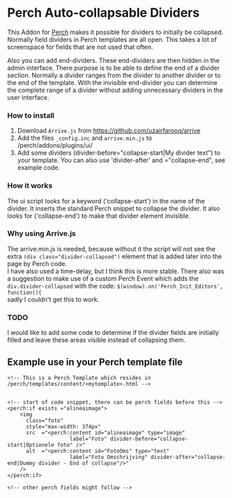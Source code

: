 # Perch Auto-collapsable Dividers

This Addon for [Perch](http://grabaperch.com) makes it possible for dividers to initially be collapsed. 
Normally field dividers in Perch templates are all open. This takes a lot of screenspace for fields that are not used that often.

Also you can add end-dividers. 
These end-dividers are then hidden in the admin interface. There purpose is to be able to define the end of a divider section.
Normally a divider ranges from the divider to another divider or to the end of the template. With the invisible end-divider you can determine the complete range of a divider without adding unnecessary dividers in the user interface.

### How to install
1. Download `Arrive.js` from https://github.com/uzairfarooq/arrive
2. Add the files `_config.inc` and `arrive.min.js` to /perch/addons/plugins/ui/
3. Add some dividers (divider-before="collapse-start|My divider text") to your template. You can also use 'divider-after' and ="collapse-end", see example code.    


### How it works
The ui script looks for a keyword ('collapse-start') in the name of the divider. It inserts the standard Perch snippet to collapse the divider.
It also looks for ('collapse-end') to make that divider element invisible.

### Why using Arrive.js
The arrive.min.js is needed, because without it the script will not see the extra `(div class="divider-collapsed")` element that is added later into the page by Perch code.  
I have also used a time-delay, but I think this is more stable. There also was a suggestion to make use of a custom Perch Event which adds the `div.divider-collapsed` with the code: `$(window).on('Perch_Init_Editors', function(){`  
sadly I couldn't get this to work. 

### TODO   
I would like to add some code to determine if the divider fields are initially filled and leave these areas visible instead of collapsing them.  


## Example use in your Perch template file
~~~
<!-- This is a Perch Template which resides in /perch/templates/content/<mytemplate>.html -->


<!-- start of code snippet, there can be perch fields before this -->
<perch:if exists ="alineaimage"> 
    <img
      class="foto" 
      style="max-width: 374px" 
      src  ="<perch:content id="alineaimage" type="image" 
                    label="Foto" divider-before="collapse-start|Optionele foto" />"        
      alt  ="<perch:content id="FotoOms" type="text" 
                    label="Foto Omschrijving" divider-after="collapse-end|Dummy divider - End of collapse"/>" 
    /> 
</perch:if>

<!-- other perch fields might follow -->
~~~
